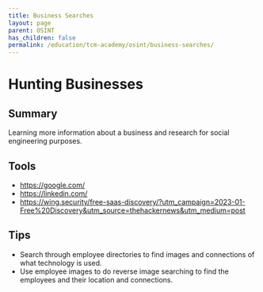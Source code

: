 ```yaml
---
title: Business Searches
layout: page
parent: OSINT
has_children: false
permalink: /education/tcm-academy/osint/business-searches/
---
```


# Hunting Businesses

## Summary

Learning more information about a business and research for social engineering purposes.

## Tools

- https://google.com/
- https://linkedin.com/
- https://wing.security/free-saas-discovery/?utm_campaign=2023-01-Free%20Discovery&utm_source=thehackernews&utm_medium=post

## Tips

- Search through employee directories to find images and connections of what technology is used.
- Use employee images to do reverse image searching to find the employees and their location and connections.

